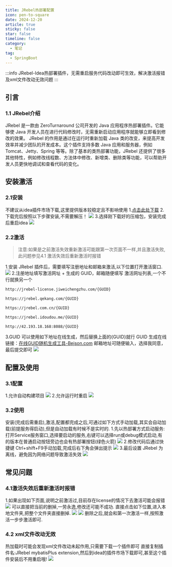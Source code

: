 ```yaml
---
title: JRebel热部署配置
icon: pen-to-square
date: 2024-12-20
article: true
sticky: false 
star: false 
timeline: false
category:
  - 笔记
tag:
  - SpringBoot
---
```


:::info
JRebel-Idea热部署插件，无需重启服务代码改动即可生效，解决激活报错及xml文件改动无效问题
:::

<!-- more -->

## 引言
### 1.1 JRebel介绍
JRebel 是一款由 ZeroTurnaround 公司开发的 Java 应用程序热部署插件。它能够使 Java 开发人员在进行代码修改时，无需重新启动应用程序就能够立即看到修改的效果。 JRebel 的作用是通过在运行时重新加载 Java 类的改变，来提高开发效率并减少团队的开发成本。这个插件支持多数 Java 应用和服务器，例如 Tomcat、Jetty、Spring 等等。除了基本的类热部署功能，JRebel 还提供了很多其他特性，例如修改线程数、方法体中修改、新增类、删除类等功能，可以帮助开发人员更快地调试和查看代码的变化。

## 安装激活
### 2.1安装
不建议从idea插件市场下载,这里提供版本较稳定且不影响使用
1.[点击此处下载](https://plugins.jetbrains.com/plugin/4441-jrebel-and-xrebel/versions/stable)
2.下载完后按照以下步骤安装,不需要解压！
![](./jrebelConfig/1.png)
3.选择刚下载好的压缩包，安装完成后重启idea
![](./jrebelConfig/2.png)
### 2.2激活

> 注意:如果是之前激活失效重新激活可能跟第一次页面不一样,并且激活失败,此问题参见4.1 激活失效后重新激活时报错

1.安装 JRebel 插件后，需要填写注册地址和邮箱来激活,以下位置打开激活窗口.
![](./jrebelConfig/3.png)
2.注册地址填写激活网址 + 生成的 GUID，邮箱随便填写
激活网址列表,一个不行就换另一个

```bash
http://jrebel-license.jiweichengzhu.com/{GUID}

https://jrebel.qekang.com/{GUID}

https://jrebel.com.cn/{GUID}

https://jrebel.idoudou.me/{GUID}

http://42.193.18.168:8088/{GUID}
```
3.GUID 可以使用如下地址在线生成，然后替换上面的{GUID}就行
GUID 生成在线链接：[在线GUID随机生成工具-Bejson.com](https://www.bejson.com/encrypt/gen_guid)
邮箱地址可随便输入，选择我同意，最后提交即可
![](./jrebelConfig/4.png)

## 配置及使用
### 3.1配置
1.允许自动构建项目
![](./jrebelConfig/5.png)
2.允许运行时重启
![](./jrebelConfig/6.png)
### 3.2使用
安装(完成后需重启),激活,配置都完成之后,可通过如下方式手动加载,其实会自动加载(前提服务得启动),但是自动加载有时候不是实时的.
1.先以热部署方式启动服务:打开Service服务窗口,选择要启动的服务,右键可以选择run或debug模式启动,有的版本在普通启动按钮旁边也会有热部署按钮(绿色火箭)
![](./jrebelConfig/7.png)
2.修改代码后通过快捷键 Ctrl+shift+F9手动加载,完成后右下角会弹出提示
![](./jrebelConfig/8.png)
3.最后设置 JRebel 为离线，避免因为网络问题导致激活失效
![](./jrebelConfig/9.png)

## 常见问题
### 4.1激活失效后重新激活时报错
1.如果出现如下页面,说明之前激活过,目前存在license的情况下去激活可能会报错
![](./jrebelConfig/10.png)
可以直接把当前的删掉,一劳永逸,修改还可能不成功.
直接点击如下位置,进入本地文件夹,把整个文件夹直接删掉.
![](./jrebelConfig/11.png)
![](./jrebelConfig/12.png)
删除之后,就会和第一次激活一样,按照激活一步步激活即可.
### 4.2 xml文件改动无效
热加载时可能会发现xml文件改动未起作用,只需要下载一个插件即可
直接复制插件名:JRebel mybatisPlus extension,然后到idea的插件市场下载即可,甚至这个插件安装后不用重启哦!
![](./jrebelConfig/13.png)